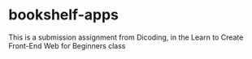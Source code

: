 # bookshelf-apps
This is a submission assignment from Dicoding, in the Learn to Create Front-End Web for Beginners class
